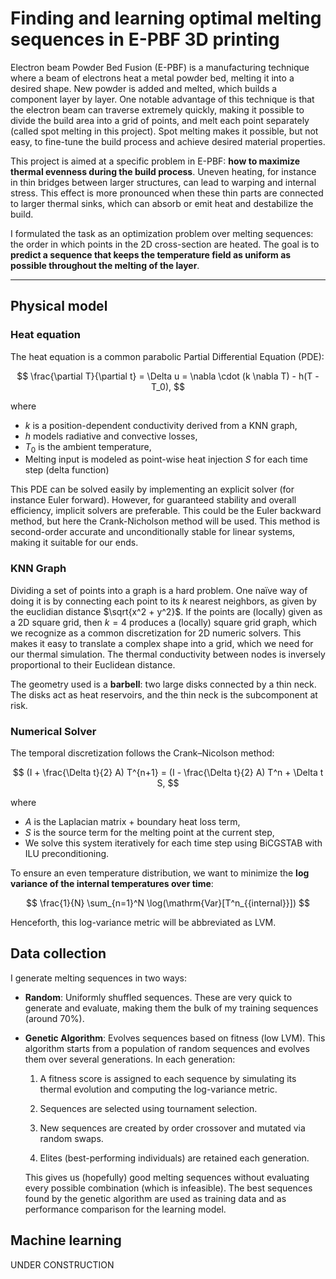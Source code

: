 # Finding and learning optimal melting sequences in E-PBF 3D printing

Electron beam Powder Bed Fusion (E-PBF) is a manufacturing technique where a beam of electrons heat a metal powder bed, melting it into a desired shape. New powder is added and melted, which builds a component layer by layer. One notable advantage of this technique is that the electron beam can traverse extremely quickly, making it possible to divide the build area into a grid of points, and melt each point separately (called spot melting in this project). Spot melting makes it possible, but not easy, to fine-tune the build process and achieve desired material properties. 

This project is aimed at a specific problem in E-PBF: **how to maximize thermal evenness during the build process**. Uneven heating, for instance in thin bridges between larger structures, can lead to warping and internal stress. This effect is more pronounced when these thin parts are connected to larger thermal sinks, which can absorb or emit heat and destabilize the build.

I formulated the task as an optimization problem over melting sequences: the order in which points in the 2D cross-section are heated. The goal is to **predict a sequence that keeps the temperature field as uniform as possible throughout the melting of the layer**.

---

## Physical model
### Heat equation
The heat equation is a common parabolic Partial Differential Equation (PDE):

$$
\frac{\partial T}{\partial t} = \Delta u = \nabla \cdot (k \nabla T) - h(T - T_0),
$$

where
- $k$ is a position-dependent conductivity derived from a KNN graph,
- $h$ models radiative and convective losses,
- $T_0$ is the ambient temperature,
- Melting input is modeled as point-wise heat injection $S$ for each time step (delta function)

This PDE can be solved easily by implementing an explicit solver (for instance Euler forward). However, for guaranteed stability and overall efficiency, implicit solvers are preferable. This could be the Euler backward method, but here the Crank-Nicholson method will be used. This method is second-order accurate and unconditionally stable for linear systems, making it suitable for our ends.

### KNN Graph
Dividing a set of points into a graph is a hard problem. One naïve way of doing it is by connecting each point to its $k$ nearest neighbors, as given by the euclidian distance $\sqrt{x^2 + y^2}$. If the points are (locally) given as a 2D square grid, then $k = 4$ produces a (locally) square grid graph, which we recognize as a common discretization for 2D numeric solvers. This makes it easy to translate a complex shape into a grid, which we need for our thermal simulation. The thermal conductivity between nodes is inversely proportional to their Euclidean distance.

The geometry used is a **barbell**: two large disks connected by a thin neck. The disks act as heat reservoirs, and the thin neck is the subcomponent at risk.

### Numerical Solver
The temporal discretization follows the Crank–Nicolson method:

$$
(I + \frac{\Delta t}{2} A) T^{n+1} = (I - \frac{\Delta t}{2} A) T^n + \Delta t S,
$$

where
- $A$ is the Laplacian matrix + boundary heat loss term,
- $S$ is the source term for the melting point at the current step,
- We solve this system iteratively for each time step using BiCGSTAB with ILU preconditioning.

To ensure an even temperature distribution, we want to minimize the **log variance of the internal temperatures over time**:

$$
\frac{1}{N} \sum_{n=1}^N \log(\mathrm{Var}[T^n_{{internal}}])
$$

Henceforth, this log-variance metric will be abbreviated as LVM.


## Data collection

I generate melting sequences in two ways:
- **Random**: Uniformly shuffled sequences. These are very quick to generate and evaluate, making them the bulk of my training sequences (around 70%).
- **Genetic Algorithm**: Evolves sequences based on fitness (low LVM). This algorithm starts from a population of random sequences and evolves them over several generations. In each generation:

    1. A fitness score is assigned to each sequence by simulating its thermal evolution and computing the log-variance metric.

    2. Sequences are selected using tournament selection.

    3. New sequences are created by order crossover and mutated via random swaps.

    4. Elites (best-performing individuals) are retained each generation.

    This gives us (hopefully) good melting sequences without evaluating every possible combination (which is infeasible). The best sequences found by the genetic algorithm are used as training data and as performance comparison for the learning model.

## Machine learning
UNDER CONSTRUCTION
